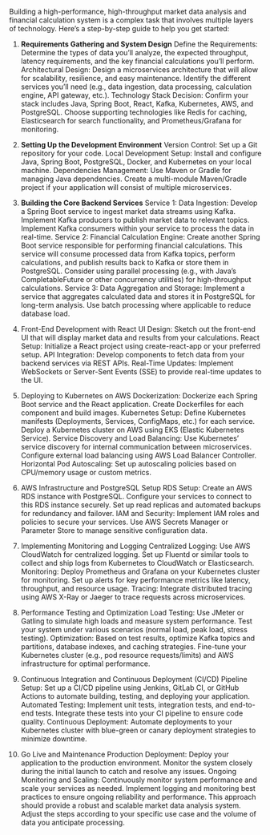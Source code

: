 Building a high-performance, high-throughput market data analysis and financial calculation system is a complex task that involves multiple layers of technology. Here’s a step-by-step guide to help you get started:

1. **Requirements Gathering and System Design**
   Define the Requirements: Determine the types of data you’ll analyze, the expected throughput, latency requirements, and the key financial calculations you’ll perform.
   Architectural Design: Design a microservices architecture that will allow for scalability, resilience, and easy maintenance. Identify the different services you’ll need (e.g., data ingestion, data processing, calculation engine, API gateway, etc.).
   Technology Stack Decision: Confirm your stack includes Java, Spring Boot, React, Kafka, Kubernetes, AWS, and PostgreSQL. Choose supporting technologies like Redis for caching, Elasticsearch for search functionality, and Prometheus/Grafana for monitoring.


2. **Setting Up the Development Environment**
   Version Control: Set up a Git repository for your code.
   Local Development Setup: Install and configure Java, Spring Boot, PostgreSQL, Docker, and Kubernetes on your local machine.
   Dependencies Management: Use Maven or Gradle for managing Java dependencies. Create a multi-module Maven/Gradle project if your application will consist of multiple microservices.


3. **Building the Core Backend Services**
   Service 1: Data Ingestion:
   Develop a Spring Boot service to ingest market data streams using Kafka.
   Implement Kafka producers to publish market data to relevant topics.
   Implement Kafka consumers within your service to process the data in real-time.
   Service 2: Financial Calculation Engine:
   Create another Spring Boot service responsible for performing financial calculations.
   This service will consume processed data from Kafka topics, perform calculations, and publish results back to Kafka or store them in PostgreSQL.
   Consider using parallel processing (e.g., with Java’s CompletableFuture or other concurrency utilities) for high-throughput calculations.
   Service 3: Data Aggregation and Storage:
   Implement a service that aggregates calculated data and stores it in PostgreSQL for long-term analysis.
   Use batch processing where applicable to reduce database load.


4. Front-End Development with React
   UI Design: Sketch out the front-end UI that will display market data and results from your calculations.
   React Setup: Initialize a React project using create-react-app or your preferred setup.
   API Integration: Develop components to fetch data from your backend services via REST APIs.
   Real-Time Updates: Implement WebSockets or Server-Sent Events (SSE) to provide real-time updates to the UI.
5. Deploying to Kubernetes on AWS
   Dockerization:
   Dockerize each Spring Boot service and the React application.
   Create Dockerfiles for each component and build images.
   Kubernetes Setup:
   Define Kubernetes manifests (Deployments, Services, ConfigMaps, etc.) for each service.
   Deploy a Kubernetes cluster on AWS using EKS (Elastic Kubernetes Service).
   Service Discovery and Load Balancing:
   Use Kubernetes’ service discovery for internal communication between microservices.
   Configure external load balancing using AWS Load Balancer Controller.
   Horizontal Pod Autoscaling:
   Set up autoscaling policies based on CPU/memory usage or custom metrics.
6. AWS Infrastructure and PostgreSQL Setup
   RDS Setup:
   Create an AWS RDS instance with PostgreSQL.
   Configure your services to connect to this RDS instance securely.
   Set up read replicas and automated backups for redundancy and failover.
   IAM and Security:
   Implement IAM roles and policies to secure your services.
   Use AWS Secrets Manager or Parameter Store to manage sensitive configuration data.
7. Implementing Monitoring and Logging
   Centralized Logging:
   Use AWS CloudWatch for centralized logging.
   Set up Fluentd or similar tools to collect and ship logs from Kubernetes to CloudWatch or Elasticsearch.
   Monitoring:
   Deploy Prometheus and Grafana on your Kubernetes cluster for monitoring.
   Set up alerts for key performance metrics like latency, throughput, and resource usage.
   Tracing:
   Integrate distributed tracing using AWS X-Ray or Jaeger to trace requests across microservices.
8. Performance Testing and Optimization
   Load Testing:
   Use JMeter or Gatling to simulate high loads and measure system performance.
   Test your system under various scenarios (normal load, peak load, stress testing).
   Optimization:
   Based on test results, optimize Kafka topics and partitions, database indexes, and caching strategies.
   Fine-tune your Kubernetes cluster (e.g., pod resource requests/limits) and AWS infrastructure for optimal performance.
9. Continuous Integration and Continuous Deployment (CI/CD)
   Pipeline Setup:
   Set up a CI/CD pipeline using Jenkins, GitLab CI, or GitHub Actions to automate building, testing, and deploying your application.
   Automated Testing:
   Implement unit tests, integration tests, and end-to-end tests.
   Integrate these tests into your CI pipeline to ensure code quality.
   Continuous Deployment:
   Automate deployments to your Kubernetes cluster with blue-green or canary deployment strategies to minimize downtime.
10. Go Live and Maintenance
    Production Deployment:
    Deploy your application to the production environment.
    Monitor the system closely during the initial launch to catch and resolve any issues.
    Ongoing Monitoring and Scaling:
    Continuously monitor system performance and scale your services as needed.
    Implement logging and monitoring best practices to ensure ongoing reliability and performance.
    This approach should provide a robust and scalable market data analysis system. Adjust the steps according to your specific use case and the volume of data you anticipate processing.






